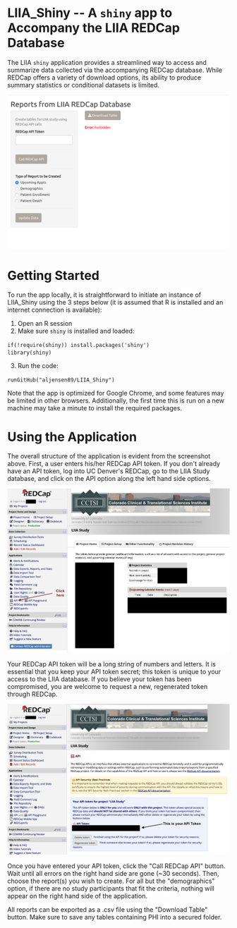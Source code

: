 # LIIA_Shiny -- A `shiny` app to Accompany the LIIA REDCap Database

The LIIA `shiny` application provides a streamlined way to access and summarize data collected via the accompanying REDCap database. While REDCap offers a variety of download options, its ability to produce summary statistics or conditional datasets is limited.

![AppScreenshot](figures/app_screenshot.png)

# Getting Started

To run the app locally, it is straightforward to initiate an instance of LIIA_Shiny using the 3 steps below (it is assumed that R is installed and an internet connection is available):

1) Open an R session
2) Make sure `shiny` is installed and loaded:

`if(!require(shiny)) install.packages('shiny')`  
`library(shiny)`

3) Run the code: 

`
runGitHub("aljensen89/LIIA_Shiny")
`

Note that the app is optimized for Google Chrome, and some features may be limited in other browsers. Additionally, the first time this is run on a new machine may take a minute to install the required packages.

# Using the Application

The overall structure of the application is evident from the screenshot above. First, a user enters his/her REDCap API token. If you don't already have an API token, log into UC Denver's REDCap, go to the LIIA Study database, and click on the API option along the left hand side options.

![REDCapAPI](figures/REDCap_API.png)

Your REDCap API token will be a long string of numbers and letters. It is essential that you keep your API token secret; this token is unique to your access to the LIIA database. If you believe your token has been compromised, you are welcome to request a new, regenerated token through REDCap.

![REDCapToken](figures/REDCap_Token.png)

Once you have entered your API token, click the "Call REDCap API" button. Wait until all errors on the right hand side are gone (~30 seconds). Then, choose the report(s) you wish to create. For all but the "demographics" option, if there are no study participants that fit the criteria, nothing will appear on the right hand side of the application.

All reports can be exported as a .csv file using the "Download Table" button. Make sure to save any tables containing PHI into a secured folder.
